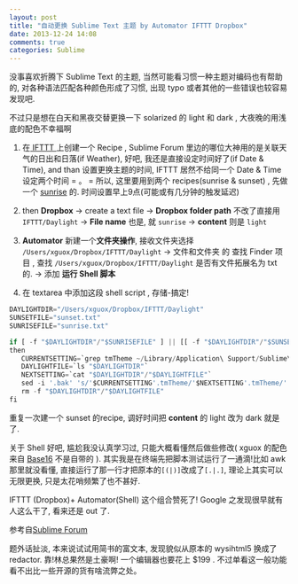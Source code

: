 ```yaml
---
layout: post
title: "自动更换 Sublime Text 主题 by Automator IFTTT Dropbox"
date: 2013-12-24 14:08
comments: true
categories: Sublime
---
```


没事喜欢折腾下 Sublime Text 的主题, 当然可能看习惯一种主题对编码也有帮助的,  对各种语法匹配各种颜色形成了习惯, 出现 typo 或者其他的一些错误也较容易发现吧.

不过只是想在白天和黑夜交替更换一下 solarized 的 light 和 dark  , 大夜晚的用浅底的配色不幸福啊  

1. 在[ IFTTT ](https://ifttt.com/)上创建一个 Recipe , Sublime Forum 里边的哪位大神用的是关联天气的日出和日落(if Weather), 好吧,  我还是直接设定时间好了(if Date & Time),  and  than   设置更换主题的时间,   IFTTT 居然不给同一个 Date & Time 设定两个时间 = 。 = 所以, 这里要用到两个 recipes(sunrise & sunset) ,  先做一个 [sunrise](https://ifttt.com/recipes/135801) 的.  时间设置早上9点(可能或有几分钟的触发延迟)

2. then **Dropbox**
-> create a  text file -> **Dropbox folder path** 不改了直接用 `IFTTT/Daylight`
-> **File name** 也是, 就 `sunrise` 
-> **content**  则是 `light`

3.  **Automator**
新建一个**文件夹操作**,  接收文件夹选择 `/Users/xguox/Dropbox/IFTTT/Daylight`
-> 文件和文件夹 的 查找 Finder 项目 , 查找 `/Users/xguox/Dropbox/IFTTT/Daylight` 是否有文件拓展名为 txt 的.  -> 添加 **运行 Shell 脚本**

4.  在 textarea 中添加这段 shell script , 存储-搞定!

```python
DAYLIGHTDIR="/Users/xguox/Dropbox/IFTTT/Daylight"
SUNSETFILE="sunset.txt"
SUNRISEFILE="sunrise.txt"

if [ -f "$DAYLIGHTDIR"/"$SUNRISEFILE" ] || [[ -f "$DAYLIGHTDIR"/"$SUNSETFILE" ]] ;
then
   CURRENTSETTING=`grep tmTheme ~/Library/Application\ Support/Sublime\ Text\ 3/Packages/User/Preferences.sublime-settings | awk -F'[.|.]' '{print $2}'`
   DAYLIGHTFILE=`ls "$DAYLIGHTDIR"`
   NEXTSETTING=`cat "$DAYLIGHTDIR"/"$DAYLIGHTFILE"`
   sed -i '.bak' 's/'$CURRENTSETTING'.tmTheme/'$NEXTSETTING'.tmTheme/' '/Users/xguox/Library/Application Support/Sublime Text 3/Packages/User/Preferences.sublime-settings'
   rm -f "$DAYLIGHTDIR"/"$DAYLIGHTFILE"
fi
```

重复一次建一个 sunset 的recipe, 调好时间把 **content** 的 light 改为 dark 就是了.

关于 Shell 好吧, 尴尬我没认真学习过, 只能大概看懂然后做些修改( xguox 的配色来自 [Base16](http://chriskempson.github.io/base16/#default) 不是自带的 ).  其实我是在终端先把脚本测试运行了一通滴!比如 awk 那里就没看懂, 直接运行了那一行才把原本的`[(|)]`改成了`[.|.]`, 理论上其实可以无限更换, 只是太花哨频繁了也不甚好.



IFTTT (Dropbox)+ Automator(Shell) 这个组合赞死了! Google 之发现很早就有人这么干了, 看来还是 out 了.

参考自[Sublime Forum](http://www.sublimetext.com/forum/viewtopic.php?f=4&t=13662)

题外话扯淡,  本来说试试用简书的富文本, 发现貌似从原本的 wysihtml5 换成了 redactor. 靠!林总果然是土豪啊! 一个编辑器也要花上 $199 . 不过单看这一般功能看不出比一些开源的货有啥流弊之处。